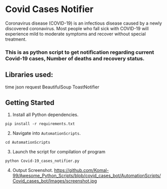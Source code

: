 # Covid Cases Notifier
Coronavirus disease (COVID-19) is an infectious disease caused by a newly discovered coronavirus.
Most people who fall sick with COVID-19 will experience mild to moderate symptoms and recover without special treatment.

### This is  as python script to get notification regarding current Covid-19 cases, Number of deaths and recovery status. 

## Libraries used:
time
json
request 
BeautifulSoup
ToastNotifier

## Getting Started

1. Install all Python dependencies.

```
pip install -r requirements.txt
```

2. Navigate into `AutomationScripts`.

```
cd AutomationScripts
```

3. Launch the script for compilation of program 

```
python Covid-19_cases_notifier.py
```
4. Output Screenshot.
https://github.com/Komal-99/Awesome_Python_Scripts/blob/covid_cases_bot/AutomationScripts/Covid_cases_bot/Images/screenshot.jpg
